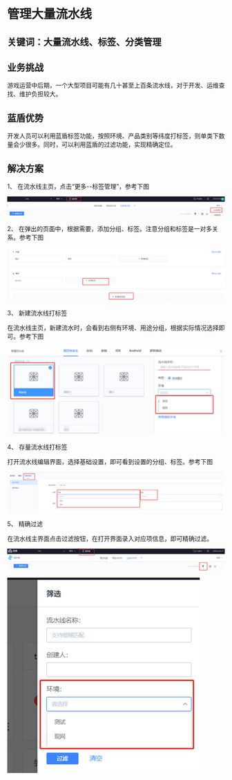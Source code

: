 # 管理大量流水线


## 关键词：大量流水线、标签、分类管理 <a id="&#x51C6;&#x5907;&#x4E8B;&#x9879;"></a>

## 业务挑战 <a id="&#x51C6;&#x5907;&#x4E8B;&#x9879;"></a>

游戏运营中后期，一个大型项目可能有几十甚至上百条流水线，对于开发、运维查找、维护负担较大。

## 蓝盾优势 <a id="&#x51C6;&#x5907;&#x4E8B;&#x9879;"></a>

开发人员可以利用蓝盾标签功能，按照环境、产品类别等纬度打标签，则单类下数量会少很多。同时，可以利用蓝盾的过滤功能，实现精确定位。


## 解决方案 <a id="&#x51C6;&#x5907;&#x4E8B;&#x9879;"></a>

1、 在流水线主页，点击“更多--标签管理”，参考下图

![&#x56FE;1](../../.gitbook/assets/scene-Manage-large-pipelines-a.png)

2、 在弹出的页面中，根据需要，添加分组、标签。注意分组和标签是一对多关系。参考下图

![&#x56FE;1](../../.gitbook/assets/scene-Manage-large-pipelines-b.png)

3、 新建流水线打标签

在流水线主页，新建流水时，会看到右侧有环境、用途分组，根据实际情况选择即可。参考下图

![&#x56FE;1](../../.gitbook/assets/scene-Manage-large-pipelines-c.png)

4、 存量流水线打标签

打开流水线编辑界面，选择基础设置，即可看到设置的分组、标签。参考下图

![&#x56FE;1](../../.gitbook/assets/scene-Manage-large-pipelines-d.png)

5、 精确过滤

在流水线主界面点击过滤按钮，在打开界面录入对应项信息，即可精确过滤。

![&#x56FE;1](../../.gitbook/assets/scene-Manage-large-pipelines-e.png)

![&#x56FE;1](../../.gitbook/assets/scene-Manage-large-pipelines-f.png)